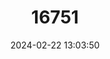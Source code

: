 ---
title: "16751"
category: "Petrogale lateralis"
draft: false
date: 2024-02-22 13:03:50
languages:
  English: ["Black-flanked Wallaby", "Warru", "Black-footed Rock Wallaby"]
---